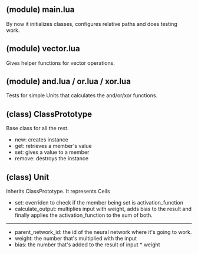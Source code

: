 ## (module) main.lua
By now it initializes classes, configures relative paths and does testing work.

## (module) vector.lua
Gives helper functions for vector operations.

## (module) and.lua / or.lua / xor.lua
Tests for simple Units that calculates the and/or/xor functions.

## (class) ClassPrototype
Base class for all the rest.
* new: creates instance
* get: retrieves a member's value
* set: gives a value to a member
* remove: destroys the instance

## (class) Unit
Inherits ClassPrototype. It represents Cells
* set: overriden to check if the member being set is activation_function
* calculate_output: multiplies input with weight, adds bias to the result and finally applies the activation_function to the sum of both.
------------
* parent_network_id: the id of the neural network where it's going to work.
* weight: the number that's multiplied with the input
* bias: the number that's added to the result of input * weight